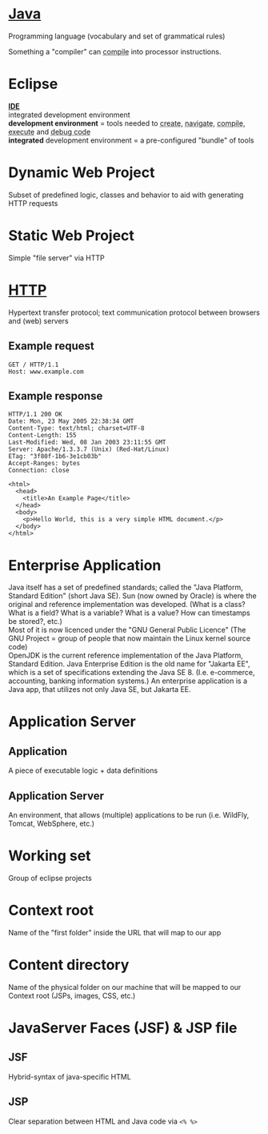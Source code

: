 # [Java](https://en.wikipedia.org/wiki/Java_(programming_language))
Programming language (vocabulary and set of grammatical rules)

Something a "compiler" can <abbr title="zusammentragen">compile</abbr> into processor instructions.

# Eclipse
[**IDE**](https://en.wikipedia.org/wiki/Integrated_development_environment)  
integrated development environment  
**development environment** = tools needed to <abbr title="text editor">create</abbr>, <abbr title="text editor">navigate</abbr>, <abbr title="compiler">compile</abbr>, <abbr title="Java Runtime">execute</abbr> and <abbr title="jdb.exe">debug code</abbr>  
**integrated** development environment = a pre-configured "bundle" of tools

# Dynamic Web Project
Subset of predefined logic, classes and behavior to aid with generating HTTP requests

# Static Web Project
Simple "file server" via HTTP

# [HTTP](https://en.wikipedia.org/wiki/Hypertext_Transfer_Protocol)
Hypertext transfer protocol; text communication protocol between browsers and (web) servers

## Example request
```
GET / HTTP/1.1
Host: www.example.com
```

## Example response
```
HTTP/1.1 200 OK
Date: Mon, 23 May 2005 22:38:34 GMT
Content-Type: text/html; charset=UTF-8
Content-Length: 155
Last-Modified: Wed, 08 Jan 2003 23:11:55 GMT
Server: Apache/1.3.3.7 (Unix) (Red-Hat/Linux)
ETag: "3f80f-1b6-3e1cb03b"
Accept-Ranges: bytes
Connection: close

<html>
  <head>
    <title>An Example Page</title>
  </head>
  <body>
    <p>Hello World, this is a very simple HTML document.</p>
  </body>
</html>
```

# Enterprise Application
Java itself has a set of predefined standards; called the "Java Platform, Standard Edition" (short Java SE). Sun (now owned by Oracle) is where the original and reference implementation was developed. (What is a class? What is a field? What is a variable? What is a value? How can timestamps be stored?, etc.)  
Most of it is now licenced under the "GNU General Public Licence" (The GNU Project = group of people that now maintain the Linux kernel source code)  
OpenJDK is the current reference implementation of the Java Platform, Standard Edition.
Java Enterprise Edition is the old name for "Jakarta EE", which is a set of specifications extending the Java SE 8. (I.e. e-commerce, accounting, banking information systems.)
An enterprise application is a Java app, that utilizes not only Java SE, but Jakarta EE.

# Application Server
## Application
A piece of executable logic + data definitions

## Application Server
An environment, that allows (multiple) applications to be run (i.e. WildFly, Tomcat, WebSphere, etc.)

# Working set
Group of eclipse projects

# Context root
Name of the "first folder" inside the URL that will map to our app
# Content directory
Name of the physical folder on our machine that will be mapped to our Context root (JSPs, images, CSS, etc.)

# JavaServer Faces (JSF) & JSP file
## JSF
Hybrid-syntax of java-specific HTML
## JSP
Clear separation between HTML and Java code via `<% %>`

